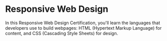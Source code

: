 # Responsive Web Design
 In this Responsive Web Design Certification, you'll learn the languages that developers use to build webpages: HTML (Hypertext Markup Language) for content, and CSS (Cascading Style Sheets) for design.
